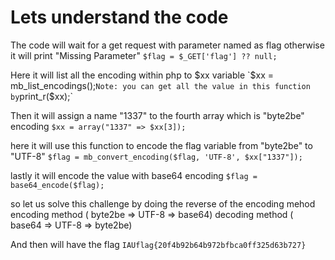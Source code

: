 # Lets understand the code

The code will wait for a get request with parameter named as flag otherwise it will print "Missing Parameter"
`$flag = $_GET['flag'] ?? null;`

Here it will list all the encoding within php to $xx variable
`$xx = mb_list_encodings();`
Note: you can get all the value in this function by `print_r($xx);`

Then it will assign a name "1337" to the fourth array which is "byte2be" encoding
`$xx = array("1337" => $xx[3]);`

here it will use this function to encode the flag variable from "byte2be" to "UTF-8"
`$flag = mb_convert_encoding($flag, 'UTF-8', $xx["1337"]);`

lastly it will encode the value with base64 encoding
`$flag = base64_encode($flag);`

so let us solve this challenge by doing the reverse of the encoding mehod
encoding method ( byte2be => UTF-8 => base64)
decoding method ( base64 => UTF-8 => byte2be)

And then will have the flag
`IAUflag{20f4b92b64b972bfbca0ff325d63b727}`
